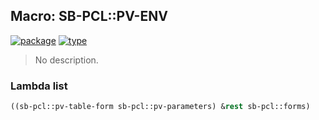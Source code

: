 ## Macro: SB-PCL::PV-ENV
[![package](https://img.shields.io/badge/Package-SB--PCL-5f9ea0.svg?style=social&colorA=999999)](../) [![type](https://img.shields.io/badge/Type-Macro-5f9ea0.svg?style=social&colorA=999999)](../#macro) 

> No description.

### Lambda list
```cl
((sb-pcl::pv-table-form sb-pcl::pv-parameters) &rest sb-pcl::forms)
```
